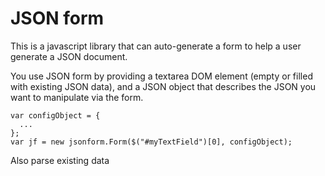 # JSON form

This is a javascript library that can auto-generate a form to help a user generate a JSON document.

You use JSON form by providing a textarea DOM element (empty or filled with existing JSON data), and a JSON object that describes the JSON you want to manipulate via the form.

```
var configObject = {
  ...      
};
var jf = new jsonform.Form($("#myTextField")[0], configObject);
```

Also parse existing data